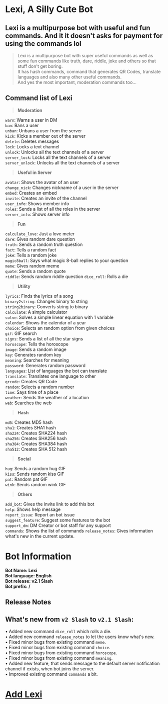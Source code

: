 # Lexi, A Silly Cute Bot

## Lexi is a multipurpose bot with useful and fun commands. And it it doesn't asks for payment for using the commands lol


> Lexi is a multipurpose bot with super useful commands as well as some fun commands like truth, dare, riddle, joke and others so that stuff don't get boring.\
It has hash commands, command that generates QR Codes, translate languages and also many other useful commands.\
And yes the most important, moderation commands too...



## Command list of Lexi

> **Moderation**

`warn`: Warns a user in DM\
`ban`: Bans a user\
`unban`: Unbans a user from the server\
`kick`: Kicks a member out of the server\
`delete`: Deletes messages\
`lock`: Locks a text channel\
`unlock`: Unlocks all the text channels of a server\
`server_lock`: Locks all the text channels of a server\
`server_unlock`: Unlocks all the text channels of a server


> **Useful in Server**

`avatar`: Shows the avatar of an user\
`change_nick`: Changes nickname of a user in the server\
`embed`: Creates an embed\
`invite`: Creates an invite of the channel\
`user_info`: Shows member info\
`roles`: Sends a list of all the roles in the server\
`server_info`: Shows server info


> **Fun**

`calculate_love`: Just a love meter\
`dare`: Gives random dare question\
`truth`: Sends a random truth question\
`fact`: Tells a random fact\
`joke`: Tells a random joke\
`magic8ball`: Says what magic 8-ball replies to your question\
`meme`: Gives random meme\
`quote`: Sends a random quote\
`riddle`: Sends random riddle question
`dice_roll`: Rolls a die


> **Utility**

`lyrics`: Finds the lyrics of a song\
`binary2string`: Changes binary to string\
`string2binary`: Converts string to binary\
`calculate`: A simple calculator\
`solve`: Solves a simple linear equation with 1 variable\
`calendar`: Shows the calendar of a year\
`choice`: Selects an random option from given choices\
`gif`: GIF search\
`signs`: Sends a list of all the star signs\
`horoscope`: Tells the horoscope\
`image`: Sends a random image\
`key`: Generates random key\
`meaning`: Searches for meaning\
`password`: Generates random password\
`languages`: List of languages the bot can translate\
`translate`: Translates one language to other\
`qrcode`: Creates QR Code\
`random`: Selects a random number\
`time`: Says time of a place\
`weather`: Sends the weather of a location\
`web`: Searches the web


> **Hash**

`md5`: Creates MD5 hash\
`sha1`: Creates SHA1 hash\
`sha224`: Creates SHA224 hash\
`sha256`: Creates SHA256 hash\
`sha384`: Creates SHA384 hash\
`sha512`: Creates SHA 512 hash


> **Social**

`hug`: Sends a random hug GIF\
`kiss`: Sends random kiss GIF\
`pat`: Random pat GIF\
`wink`: Sends random wink GIF


> **Others**

`add_bot`: Gives the invite link to add this bot\
`help`: Shows help message\
`report_issue`: Report an bot issue\
`suggest_feature`: Suggest some features to the bot\
`support_dm`: DM Creator or bot staff for any support\
`commands`: Shows the list of commands
`release_notes`: Gives information what's new in the current update.

# Bot Information
**Bot Name: Lexi**\
**Bot language: English**\
**Bot release: v2.1 Slash**\
**Bot prefix: /**

## Release Notes

## What's new from `v2 Slash` to `v2.1 Slash`:

• Added new command `dice_roll` which rolls a die.\
• Added new command `release_notes` to let the users know what's new.\
• Fixed minor bugs from existing command `meme`.\
• Fixed minor bugs from existing command `choice`.\
• Fixed minor bugs from existing command `horoscope`.\
• Fixed minor bugs from existing command `meaning`.\
• Added new feature, that sends message to the default server notification channel if exists, when bot joins the server.\
• Improved existing command `commands` a bit.


# [Add Lexi](https://discord.com/api/oauth2/authorize?client_id=833578417499668512&permissions=8&scope=bot%20applications.commands "Click here to invite to your server")
